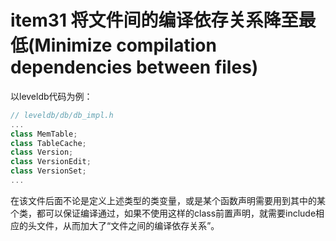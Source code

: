 # item31 将文件间的编译依存关系降至最低(Minimize compilation dependencies between files)
以leveldb代码为例：
```cpp
// leveldb/db/db_impl.h
...
class MemTable;
class TableCache;
class Version;
class VersionEdit;
class VersionSet;
...
```
在该文件后面不论是定义上述类型的类变量，或是某个函数声明需要用到其中的某个类，都可以保证编译通过，如果不使用这样的class前置声明，就需要include相应的头文件，从而加大了“文件之间的编译依存关系”。